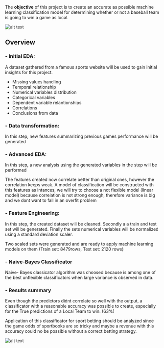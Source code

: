 
The **objective** of this project is to create an accurate as possible machine learning classification model for determining whether or not a baseball team is going to win a game as local.

![alt text](https://imageio.forbes.com/specials-images/imageserve/60502c89850eaa01f8e5d84a/Boston-Red-Sox-v-Tampa-Bay-Rays/960x0.jpg?format=jpg&width=960)

## Overview
### - Initial EDA:
A dataset gathered from a famous sports website will be used to gain initial insights for this project.

- Missing values handling
- Temporal relationship
- Numerical variables distribution
- Categorical variables
- Dependent variable relantionships
- Correlations
- Conclusions from data

### - Data transformation:

In this step, new features summarizing previous games performance will be generated


### - Advanced EDA:
In this step, a new analysis using the generated variables in the step will be performed

The features created now correlate better than original ones, however the correlation keeps weak. A model of classification will be constructed with this features as intances, we will try to choose a not flexible model  (linear model) because correlation is not strong enough, therefore variance is big and we dont want to fall in an overfit problem


### - Feature Engineering:

In this step, the created dataset will be cleaned. Secondly a a train and test set will be generated.  Finally the sets numerical variables will be normalized using a standard deviation scaler.

Two scaled sets were generated and are ready to apply machine learning models on them (Train set: 8479rows, Test set: 2120 rows) 

### - Naive-Bayes Classificator

Naive- Bayes classicator algorithm was choosed because is among one of the best unflexible classificators when large variance is observed in data.



### - Results summary

Even though the predictors didnt correlate so well with the output, a classificator with a reasonable accuracy was possible to create, especially for the True predictions of a Local Team to win. (63%)


Application of  this classificator for sport betting should be analyzed since the game odds  of sportbooks are  so tricky and maybe a revenue with this accuracy could no be  possible without a correct betting strategy.

![alt text](https://media.discordapp.net/attachments/929043644512624691/1018974875693625414/Captura_de_Pantalla_2022-09-12_a_las_21.59.53.png)
